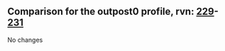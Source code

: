 ## Comparison for the outpost0 profile, rvn: [229](https://github.com/PRO100KatYT/FortniteProfileRevisions/tree/main/profiles/outpost0/229%20outpost0.json)-[231](https://github.com/PRO100KatYT/FortniteProfileRevisions/tree/main/profiles/outpost0/231%20outpost0.json)

No changes
